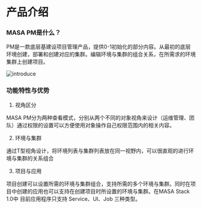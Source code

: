 # 产品介绍

### MASA PM是什么？

PM是一款底层基建设项目管理产品，提供0-1初始化的部分内容。从最初的底层环境创建，部署和创建对应的集群。编辑环境与集群的组合关系，在所需求的环境集群上创建项目。

 ![introduce](http://cdn.masastack.com/stack/doc/pm/introduce.png)

### 功能特性与优势

1. 视角区分

MASA PM分为两种查看模式，分别从两个不同的对象视角来设计（运维管理、团队）通过权限的设置可以方便使用对象操作自己权限范围内的相关内容。

2. 环境与集群

通过T型视角设计，将环境列表与集群列表放在同一视野内，可以很直观的进行环境与集群的关系组合

3. 项目与应用

项目创建可以设置所需的环境与集群组合，支持所需的多个环境与集群。同时在项目中创建的应用也可以支持在创建项目时所设置的环境与集群。在MASA Stack 1.0中 目前应用程序只支持 Service、UI、Job 三种类型。